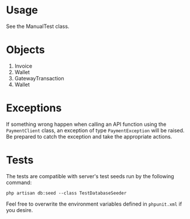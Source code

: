 # Usage
See the ManualTest class.
# Objects
1. Invoice
2. Wallet
3. GatewayTransaction
4. Wallet
# Exceptions
If something wrong happen when calling an API function using the `PaymentClient` class,
an exception of type `PaymentException` will be raised.
Be prepared to catch the exception and take the appropriate actions.

# Tests
The tests are compatible with server's test seeds run by the following command:

    php artisan db:seed --class TestDatabaseSeeder

Feel free to overwrite the environment variables defined in `phpunit.xml` if you desire.
